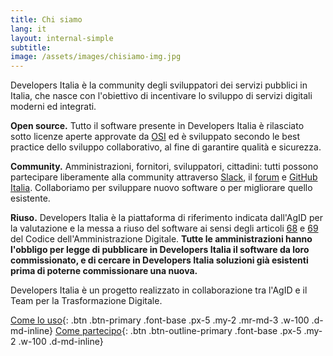 ```yaml
---
title: Chi siamo
lang: it
layout: internal-simple
subtitle:
image: /assets/images/chisiamo-img.jpg
---
```


Developers Italia è la community degli sviluppatori dei servizi pubblici in Italia, che nasce con l'obiettivo di incentivare lo sviluppo di servizi digitali moderni ed integrati.

**Open source.** Tutto il software presente in Developers Italia è rilasciato sotto licenze aperte approvate da [OSI](https://opensource.org/) ed è sviluppato secondo le best practice dello sviluppo collaborativo, al fine di garantire qualità e sicurezza.

**Community.** Amministrazioni, fornitori, sviluppatori, cittadini: tutti possono partecipare liberamente alla community attraverso [Slack](https://slack.developers.italia.it/), il [forum](https://forum.italia.it/) e [GitHub Italia](https://github.com/italia). Collaboriamo per sviluppare nuovo software o per migliorare quello esistente.

**Riuso.** Developers Italia è la piattaforma di riferimento indicata dall'AgID per la valutazione e la messa a riuso del software ai sensi degli articoli [68](https://docs.italia.it/italia/piano-triennale-ict/codice-amministrazione-digitale-docs/it/v2017-12-13/_rst/capo6_art68.html) e [69](https://docs.italia.it/italia/piano-triennale-ict/codice-amministrazione-digitale-docs/it/v2017-12-13/_rst/capo6_art69.html) del Codice dell'Amministrazione Digitale. **Tutte le amministrazioni hanno l'obbligo per legge di pubblicare in Developers Italia il software da loro commissionato, e di cercare in Developers Italia soluzioni già esistenti prima di poterne commissionare una nuova.**

Developers Italia è un progetto realizzato in collaborazione tra l'AgID e il Team per la Trasformazione Digitale.

[Come lo uso](/it/come-lo-uso){: .btn .btn-primary .font-base .px-5 .my-2 .mr-md-3 .w-100 .d-md-inline}  [Come partecipo](/it/come-partecipo){: .btn .btn-outline-primary .font-base .px-5 .my-2 .w-100 .d-md-inline}
